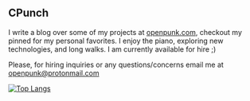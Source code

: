 ## CPunch

I write a blog over some of my projects at [openpunk.com](https://openpunk.com),
checkout my pinned for my personal favorites. I enjoy the piano, exploring new
technologies, and long walks. I am currently available for hire ;)

Please, for hiring inquiries or any questions/concerns email me at [openpunk@protonmail.com](mailto:openpunk@protonmail.com)

[![Top Langs](https://github-readme-stats.vercel.app/api?username=CPunch&theme=gruvbox&show_icons=true&include_all_commits=true&hide=prs)](https://github.com/CPunch)
